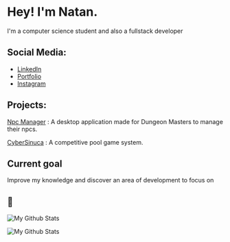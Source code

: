 # Hey! I'm Natan.

I'm a computer science student and also a fullstack developer

## Social Media:

- [LinkedIn](https://www.linkedin.com/in/natanael-dos-santos-j%C3%BAnior-032235260/)
- [Portfolio](natanaelo-jr.github.io)
- [Instagram](https://www.instagram.com/natan.dsj/)

## Projects:

[Npc Manager](https://github.com/natanaelo-jr/electron-npc-manager) : A desktop application made for Dungeon Masters to manage their npcs.

[CyberSinuca](https://github.com/Hashino/CyberSinuca) : A competitive pool game system.

## Current goal
Improve my knowledge and discover an area of ​​development to focus on


## 🚀 
![My Github Stats](https://github-readme-stats.vercel.app/api?username=natanaelo-jr&show_icons=true&theme=radical) 

![My Github Stats](https://github-readme-stats.vercel.app/api/top-langs/?username=natanaelo-jr&show_icons=true&theme=radical)
